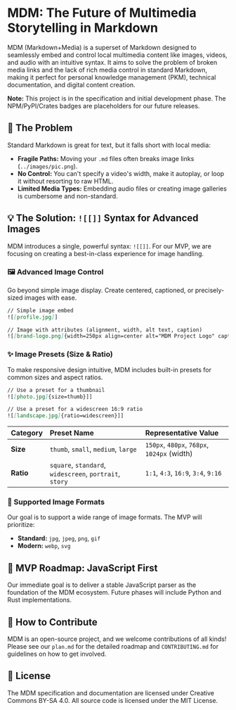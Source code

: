 # MDM: The Future of Multimedia Storytelling in Markdown

MDM (Markdown+Media) is a superset of Markdown designed to seamlessly embed and control local multimedia content like images, videos, and audio with an intuitive syntax. It aims to solve the problem of broken media links and the lack of rich media control in standard Markdown, making it perfect for personal knowledge management (PKM), technical documentation, and digital content creation.

**Note:** This project is in the specification and initial development phase. The NPM/PyPI/Crates badges are placeholders for our future releases.

## 🤔 The Problem

Standard Markdown is great for text, but it falls short with local media:

- **Fragile Paths:** Moving your `.md` files often breaks image links (`../images/pic.png`).
- **No Control:** You can't specify a video's width, make it autoplay, or loop it without resorting to raw HTML.
- **Limited Media Types:** Embedding audio files or creating image galleries is cumbersome and non-standard.

## 💡 The Solution: `![[]]` Syntax for Advanced Images

MDM introduces a single, powerful syntax: `![[]]`. For our MVP, we are focusing on creating a best-in-class experience for image handling.

### 🖼️ Advanced Image Control

Go beyond simple image display. Create centered, captioned, or precisely-sized images with ease.

```markdown
// Simple image embed
![[profile.jpg]]

// Image with attributes (alignment, width, alt text, caption)
![[brand-logo.png]{width=250px align=center alt="MDM Project Logo" caption="The official MDM logo"}]]
```

### ✨ Image Presets (Size & Ratio)

To make responsive design intuitive, MDM includes built-in presets for common sizes and aspect ratios.

```markdown
// Use a preset for a thumbnail
![[photo.jpg]{size=thumb}]]

// Use a preset for a widescreen 16:9 ratio
![[landscape.jpg]{ratio=widescreen}]]
```

| Category | Preset Name | Representative Value |
| :--- | :--- | :--- |
| **Size** | `thumb`, `small`, `medium`, `large` | `150px`, `480px`, `768px`, `1024px` (width) |
| **Ratio** | `square`, `standard`, `widescreen`, `portrait`, `story` | `1:1`, `4:3`, `16:9`, `3:4`, `9:16` |

### 📁 Supported Image Formats

Our goal is to support a wide range of image formats. The MVP will prioritize:
- **Standard:** `jpg`, `jpeg`, `png`, `gif`
- **Modern:** `webp`, `svg`

## 🚀 MVP Roadmap: JavaScript First

Our immediate goal is to deliver a stable JavaScript parser as the foundation of the MDM ecosystem. Future phases will include Python and Rust implementations.

## 🤝 How to Contribute

MDM is an open-source project, and we welcome contributions of all kinds! Please see our `plan.md` for the detailed roadmap and `CONTRIBUTING.md` for guidelines on how to get involved.

## 📜 License

The MDM specification and documentation are licensed under Creative Commons BY-SA 4.0.
All source code is licensed under the MIT License.

